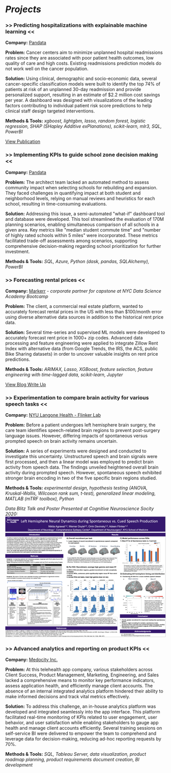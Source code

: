 # *Projects* 

### >> Predicting hospitalizations with explainable machine learning <<   

**Company:** [Pandata](https://pandata.co/) 

**Problem:** Cancer centers aim to minimize unplanned hospital readmissions rates since they are associated with poor patient health outcomes, low quality of care and high costs. Existing readmissions prediction models do not work well on the cancer population. 

**Solution:** Using clinical, demographic and socio-economic data, several cancer-specific classification models were built to identify the top 74% of patients at risk of an unplanned 30-day readmission and provide personalized support, resulting in an estimate of $2.2 million cost savings per year. A dashboard was designed with visualizations of the leading factors contributing to individual patient risk score predictions to help clinical staff design targeted interventions. 

**Methods & Tools:** *xgboost, lightgbm, lasso, random forest, logistic regression, SHAP (SHapley Additive exPlanations), scikit-learn, mlr3, SQL, PowerBI*

[View Publication](https://ascopubs.org/doi/full/10.1200/CCI.22.00143?role=tab)

### >> Implementing KPIs to guide school zone decision making <<

**Company:** [Pandata](https://pandata.co/)

**Problem:** The architect team lacked an automated method to assess community impact when selecting schools for rebuilding and expansion. They faced challenges in quantifying impact at both student and neighborhood levels, relying on manual reviews and heuristics for each school, resulting in time-consuming evaluations. 

**Solution:** Addressing this issue, a semi-automated "what-if" dashboard tool and database were developed. This tool streamlined the evaluation of 170M planning scenarios, enabling simultaneous comparison of all schools in a given area. Key metrics like "median student commute time" and "number of highly rated schools within 5 miles" were incorporated. These metrics facilitated trade-off assessments among scenarios, supporting comprehensive decision-making regarding school prioritization for further investment.
 
**Methods & Tools:** *SQL, Azure, Python (dask, pandas, SQLAlchemy), PowerBI* 

### >> Forecasting rental prices <<

**Company:** [Markerr](https://markerr.com/) *-  corporate partner for capstone at NYC Data Science Academy Bootcamp*  

**Problem:** The client, a commercial real estate platform, wanted to accurately forecast rental prices in the US with less than $100/month error using diverse alternative data sources in addition to the historical rent price data. 

**Solution:** Several time-series and supervised ML models were developed to accurately forecast rent price in 1000+ zip codes. Advanced data processing and feature engineering were applied to integrate Zillow Rent Index with alternative data (from Google Trends, the IRS, the ACS, public Bike Sharing datasets) in order to uncover valuable insights on rent price predictions.

**Methods & Tools:** *ARIMAX, Lasso, XGBoost, feature selection, feature engineering with time-lagged data, scikit-learn, Jupyter*   

[View Blog Write Up](https://nycdatascience.com/blog/student-works/data-driven-supervised-models-forecasting-u-s-rent-prices/) 

### >> Experimentation to compare brain activity for various speech tasks << 
  
**Company:** [NYU Langone Health - Flinker Lab](https://flinkerlab.org/)

**Problem:** Before a patient undergoes left hemisphere brain surgery, the care team identifies speech-related brain regions to prevent post-surgery language issues. However, differing impacts of spontaneous versus prompted speech on brain activity remains uncertain. 

**Solution:** A series of experiments were designed and conducted to investigate this uncertainty. Unstructured speech and brain signals were first processed, and then a linear model was employed to predict brain activity from speech data. The findings unveiled heightened overall brain activity during prompted speech. However, spontaneous speech exhibited stronger brain encoding in two of the five specific brain regions studied.

**Methods & Tools:** *experimental design, hypothesis testing (ANOVA, Kruskal-Wallis, Wilcoxon rank sum, t-test), generalized linear modeling, MATLAB (mTRF toolbox), Python* 

_Data Blitz Talk and Poster Presented at Cognitive Neuroscience Socity 2020:_  
![](/assets/images/Agrawal_CNS_poster.png)

### >> Advanced analytics and reporting on product KPIs <<    
  
**Company:** [Medocity Inc.](https://www.medocity.com/platform/)

**Problem:** At this telehealth app company, various stakeholders across Client Success, Product Management, Marketing, Engineering, and Sales lacked a comprehensive means to monitor key performance indicators, assess application health, and efficiently manage client accounts. The absence of an internal integrated analytics platform hindered their ability to make informed decisions and track vital metrics effectively.

**Solution:** To address this challenge, an in-house analytics platform was developed and integrated seamlessly into the app interface. This platform facilitated real-time monitoring of KPIs related to user engagement, user behavior, and user satisfaction while enabling stakeholders to gauge app health and manage client accounts efficiently. Several training sessions on self-service BI were delivered to empower the team to comprehend and leverage data for decision-making, reducing ad-hoc reporting requests by 70%. 

**Methods & Tools:** *SQL, Tableau Server, data visualization, product roadmap planning, product requirements document creation, BI development*  
